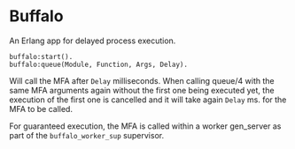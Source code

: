 Buffalo
=======

An Erlang app for delayed process execution.

    buffalo:start().
    buffalo:queue(Module, Function, Args, Delay).

Will call the MFA after `Delay` milliseconds. When calling queue/4
with the same MFA arguments again without the first one being executed
yet, the execution of the first one is cancelled and it will take
again `Delay` ms. for the MFA to be called.

For guaranteed execution, the MFA is called within a worker gen_server
as part of the `buffalo_worker_sup` supervisor.
